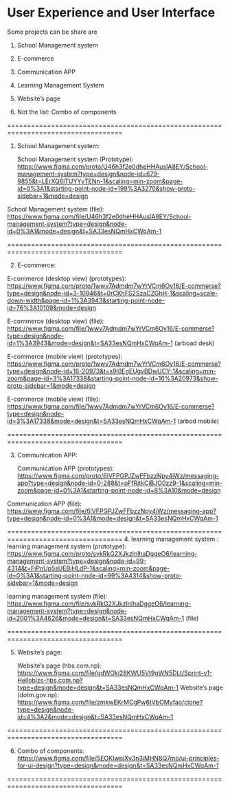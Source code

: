 # User Experience and User Interface

Some projects can be share are
  
1. School Management system
2. E-commerce
3. Communication APP
4. Learning Management System
5. Website’s page

6. Not the list: Combo of components
   
===================================================================================

1. School Management system:

   School Management system (Prototype): https://www.figma.com/proto/U46h3f2e0dheHHAusIA8EY/School-management-system?type=design&node-id=679-9855&t=LErXQ6iTUYYyTENn-1&scaling=min-zoom&page-id=0%3A1&starting-point-node-id=199%3A3270&show-proto-sidebar=1&mode=design

  School Management system (file): https://www.figma.com/file/U46h3f2e0dheHHAusIA8EY/School-management-system?type=design&node-id=0%3A1&mode=design&t=SA33esNQmHxCWqAm-1

===================================================================================

2. E-commerce:

  E-commerce (desktop view) (prototypes): https://www.figma.com/proto/1wwv7Admdm7wYrVCm6Oy16/E-commerse?type=design&node-id=3-10946&t=0rCKhFS2SzaCZGhH-1&scaling=scale-down-width&page-id=1%3A3943&starting-point-node-id=76%3A10109&mode=design

  E-commerce (desktop view) (file): https://www.figma.com/file/1wwv7Admdm7wYrVCm6Oy16/E-commerse?type=design&node-id=1%3A3943&mode=design&t=SA33esNQmHxCWqAm-1  (arboad desk)

  E-commerce (mobile view) (prototypes): https://www.figma.com/proto/1wwv7Admdm7wYrVCm6Oy16/E-commerse?type=design&node-id=16-20973&t=s9l0EgEUgvBDwUCY-1&scaling=min-zoom&page-id=3%3A17338&starting-point-node-id=16%3A20973&show-proto-sidebar=1&mode=design

  E-commerce (mobile view) (file): https://www.figma.com/file/1wwv7Admdm7wYrVCm6Oy16/E-commerse?type=design&node-id=3%3A17338&mode=design&t=SA33esNQmHxCWqAm-1  (arbod mobile)

===================================================================================

3. Communication APP:

   Communication APP (prototypes): https://www.figma.com/proto/6iVFPGPJZwFFbzzNpy4iWz/messaging-app?type=design&node-id=0-288&t=oFfRjtkCiBJO0zz9-1&scaling=min-zoom&page-id=0%3A1&starting-point-node-id=8%3A10&mode=design

  Communication APP (file): https://www.figma.com/file/6iVFPGPJZwFFbzzNpy4iWz/messaging-app?type=design&node-id=0%3A1&mode=design&t=SA33esNQmHxCWqAm-1

===================================================================================
4. learning management system :
  learning management system (prototype): https://www.figma.com/proto/svkRkG2XJkzInlhaDggeO6/learning-management-system?type=design&node-id=99-4314&t=FjPnUp5sUEBiHLdP-1&scaling=min-zoom&page-id=0%3A1&starting-point-node-id=99%3A4314&show-proto-sidebar=1&mode=design

  learning management system (file): https://www.figma.com/file/svkRkG2XJkzInlhaDggeO6/learning-management-system?type=design&node-id=2001%3A4626&mode=design&t=SA33esNQmHxCWqAm-1  (file)

===================================================================================

5. Website’s page:

   Website’s page (hbs.com.np): https://www.figma.com/file/gdWOki28KWU5Vt9gWN5DLt/Sprint-v1-Hellobizs-hbs.com.np?type=design&mode=design&t=SA33esNQmHxCWqAm-1
  Website’s page (dotm.gov.np): https://www.figma.com/file/zmkwEKrMCgPw6tVbOMyfao/clone?type=design&node-id=4%3A2&mode=design&t=SA33esNQmHxCWqAm-1

===================================================================================

6. Combo of components: https://www.figma.com/file/5EOKIwpiXv3n3iMHN8Q7mo/ui-principles-for-ui-design?type=design&mode=design&t=SA33esNQmHxCWqAm-1


===================================================================================

